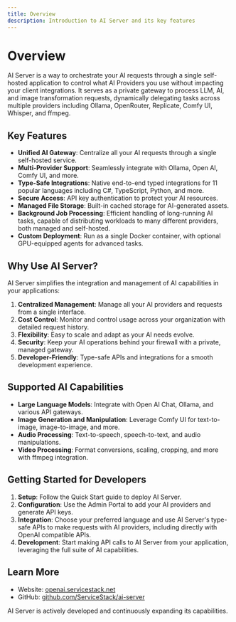 ```yaml
---
title: Overview
description: Introduction to AI Server and its key features
---
```


# Overview

AI Server is a way to orchestrate your AI requests through a single self-hosted application to control what AI Providers you use without impacting your client integrations. It serves as a private gateway to process LLM, AI, and image transformation requests, dynamically delegating tasks across multiple providers including Ollama, OpenRouter, Replicate, Comfy UI, Whisper, and ffmpeg.


## Key Features

- **Unified AI Gateway**: Centralize all your AI requests through a single self-hosted service.
- **Multi-Provider Support**: Seamlessly integrate with Ollama, Open AI, Comfy UI, and more.
- **Type-Safe Integrations**: Native end-to-end typed integrations for 11 popular languages including C#, TypeScript, Python, and more.
- **Secure Access**: API key authentication to protect your AI resources.
- **Managed File Storage**: Built-in cached storage for AI-generated assets.
- **Background Job Processing**: Efficient handling of long-running AI tasks, capable of distributing workloads to many different providers, both managed and self-hosted.
- **Custom Deployment**: Run as a single Docker container, with optional GPU-equipped agents for advanced tasks.

## Why Use AI Server?

AI Server simplifies the integration and management of AI capabilities in your applications:

1. **Centralized Management**: Manage all your AI providers and requests from a single interface.
2. **Cost Control**: Monitor and control usage across your organization with detailed request history.
3. **Flexibility**: Easy to scale and adapt as your AI needs evolve.
4. **Security**: Keep your AI operations behind your firewall with a private, managed gateway.
5. **Developer-Friendly**: Type-safe APIs and integrations for a smooth development experience.

## Supported AI Capabilities

- **Large Language Models**: Integrate with Open AI Chat, Ollama, and various API gateways.
- **Image Generation and Manipulation**: Leverage Comfy UI for text-to-image, image-to-image, and more.
- **Audio Processing**: Text-to-speech, speech-to-text, and audio manipulations.
- **Video Processing**: Format conversions, scaling, cropping, and more with ffmpeg integration.

## Getting Started for Developers

1. **Setup**: Follow the Quick Start guide to deploy AI Server.
2. **Configuration**: Use the Admin Portal to add your AI providers and generate API keys.
3. **Integration**: Choose your preferred language and use AI Server's type-safe APIs to make requests with AI providers, including directly with OpenAI compatible APIs.
4. **Development**: Start making API calls to AI Server from your application, leveraging the full suite of AI capabilities.

## Learn More

- Website: [openai.servicestack.net](https://openai.servicestack.net)
- GitHub: [github.com/ServiceStack/ai-server](https://github.com/ServiceStack/ai-server)

AI Server is actively developed and continuously expanding its capabilities.